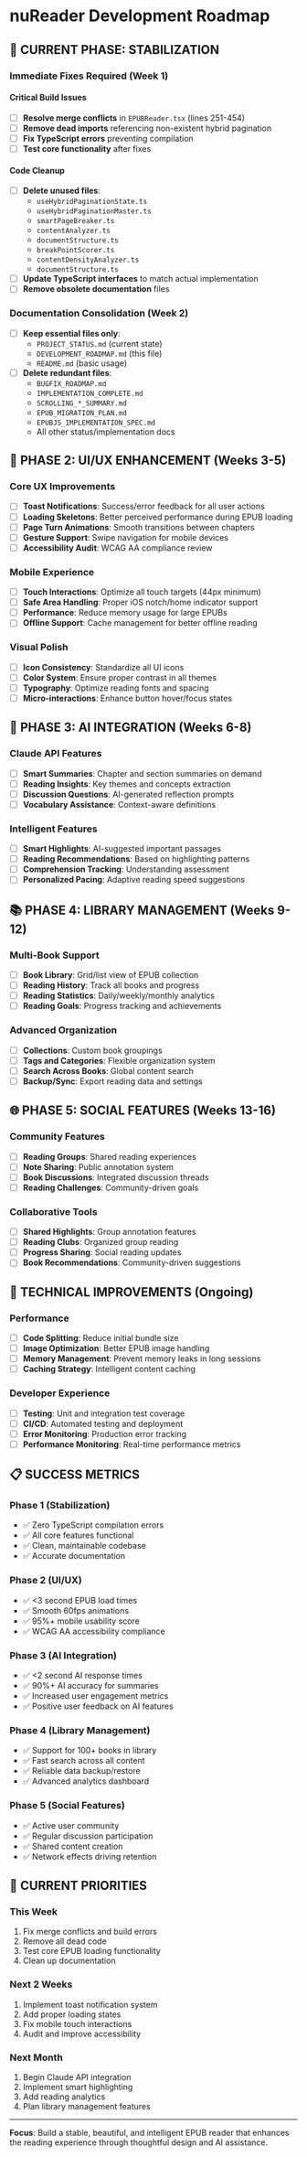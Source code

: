 # nuReader Development Roadmap

## 🚀 **CURRENT PHASE: STABILIZATION** 

### **Immediate Fixes Required (Week 1)**

#### **Critical Build Issues**
- [ ] **Resolve merge conflicts** in `EPUBReader.tsx` (lines 251-454)
- [ ] **Remove dead imports** referencing non-existent hybrid pagination
- [ ] **Fix TypeScript errors** preventing compilation
- [ ] **Test core functionality** after fixes

#### **Code Cleanup**
- [ ] **Delete unused files**:
  - `useHybridPaginationState.ts`
  - `useHybridPaginationMaster.ts` 
  - `smartPageBreaker.ts`
  - `contentAnalyzer.ts`
  - `documentStructure.ts`
  - `breakPointScorer.ts`
  - `contentDensityAnalyzer.ts`
  - `documentStructure.ts`
- [ ] **Update TypeScript interfaces** to match actual implementation
- [ ] **Remove obsolete documentation** files

### **Documentation Consolidation (Week 2)**
- [ ] **Keep essential files only**:
  - `PROJECT_STATUS.md` (current state)  
  - `DEVELOPMENT_ROADMAP.md` (this file)
  - `README.md` (basic usage)
- [ ] **Delete redundant files**:
  - `BUGFIX_ROADMAP.md`
  - `IMPLEMENTATION_COMPLETE.md`
  - `SCROLLING_*_SUMMARY.md`
  - `EPUB_MIGRATION_PLAN.md`
  - `EPUBJS_IMPLEMENTATION_SPEC.md`
  - All other status/implementation docs

## 🎨 **PHASE 2: UI/UX ENHANCEMENT** (Weeks 3-5)

### **Core UX Improvements**
- [ ] **Toast Notifications**: Success/error feedback for all user actions
- [ ] **Loading Skeletons**: Better perceived performance during EPUB loading
- [ ] **Page Turn Animations**: Smooth transitions between chapters
- [ ] **Gesture Support**: Swipe navigation for mobile devices
- [ ] **Accessibility Audit**: WCAG AA compliance review

### **Mobile Experience**
- [ ] **Touch Interactions**: Optimize all touch targets (44px minimum)
- [ ] **Safe Area Handling**: Proper iOS notch/home indicator support
- [ ] **Performance**: Reduce memory usage for large EPUBs
- [ ] **Offline Support**: Cache management for better offline reading

### **Visual Polish**
- [ ] **Icon Consistency**: Standardize all UI icons
- [ ] **Color System**: Ensure proper contrast in all themes  
- [ ] **Typography**: Optimize reading fonts and spacing
- [ ] **Micro-interactions**: Enhance button hover/focus states

## 🤖 **PHASE 3: AI INTEGRATION** (Weeks 6-8)

### **Claude API Features**
- [ ] **Smart Summaries**: Chapter and section summaries on demand
- [ ] **Reading Insights**: Key themes and concepts extraction  
- [ ] **Discussion Questions**: AI-generated reflection prompts
- [ ] **Vocabulary Assistance**: Context-aware definitions

### **Intelligent Features**
- [ ] **Smart Highlights**: AI-suggested important passages
- [ ] **Reading Recommendations**: Based on highlighting patterns
- [ ] **Comprehension Tracking**: Understanding assessment
- [ ] **Personalized Pacing**: Adaptive reading speed suggestions

## 📚 **PHASE 4: LIBRARY MANAGEMENT** (Weeks 9-12)

### **Multi-Book Support**
- [ ] **Book Library**: Grid/list view of EPUB collection
- [ ] **Reading History**: Track all books and progress
- [ ] **Reading Statistics**: Daily/weekly/monthly analytics
- [ ] **Reading Goals**: Progress tracking and achievements

### **Advanced Organization**
- [ ] **Collections**: Custom book groupings
- [ ] **Tags and Categories**: Flexible organization system
- [ ] **Search Across Books**: Global content search
- [ ] **Backup/Sync**: Export reading data and settings

## 🌐 **PHASE 5: SOCIAL FEATURES** (Weeks 13-16)

### **Community Features**
- [ ] **Reading Groups**: Shared reading experiences
- [ ] **Note Sharing**: Public annotation system
- [ ] **Book Discussions**: Integrated discussion threads
- [ ] **Reading Challenges**: Community-driven goals

### **Collaborative Tools**  
- [ ] **Shared Highlights**: Group annotation features
- [ ] **Reading Clubs**: Organized group reading
- [ ] **Progress Sharing**: Social reading updates
- [ ] **Book Recommendations**: Community-driven suggestions

## 🔧 **TECHNICAL IMPROVEMENTS** (Ongoing)

### **Performance**
- [ ] **Code Splitting**: Reduce initial bundle size
- [ ] **Image Optimization**: Better EPUB image handling  
- [ ] **Memory Management**: Prevent memory leaks in long sessions
- [ ] **Caching Strategy**: Intelligent content caching

### **Developer Experience**
- [ ] **Testing**: Unit and integration test coverage
- [ ] **CI/CD**: Automated testing and deployment
- [ ] **Error Monitoring**: Production error tracking
- [ ] **Performance Monitoring**: Real-time performance metrics

## 📋 **SUCCESS METRICS**

### **Phase 1 (Stabilization)**
- ✅ Zero TypeScript compilation errors
- ✅ All core features functional  
- ✅ Clean, maintainable codebase
- ✅ Accurate documentation

### **Phase 2 (UI/UX)**
- ✅ <3 second EPUB load times
- ✅ Smooth 60fps animations
- ✅ 95%+ mobile usability score
- ✅ WCAG AA accessibility compliance

### **Phase 3 (AI Integration)**
- ✅ <2 second AI response times
- ✅ 90%+ AI accuracy for summaries
- ✅ Increased user engagement metrics
- ✅ Positive user feedback on AI features

### **Phase 4 (Library Management)**
- ✅ Support for 100+ books in library
- ✅ Fast search across all content
- ✅ Reliable data backup/restore
- ✅ Advanced analytics dashboard

### **Phase 5 (Social Features)**
- ✅ Active user community
- ✅ Regular discussion participation
- ✅ Shared content creation
- ✅ Network effects driving retention

## 🎯 **CURRENT PRIORITIES**

### **This Week**
1. Fix merge conflicts and build errors
2. Remove all dead code
3. Test core EPUB loading functionality
4. Clean up documentation

### **Next 2 Weeks**  
1. Implement toast notification system
2. Add proper loading states
3. Fix mobile touch interactions
4. Audit and improve accessibility

### **Next Month**
1. Begin Claude API integration
2. Implement smart highlighting
3. Add reading analytics
4. Plan library management features

---

**Focus**: Build a stable, beautiful, and intelligent EPUB reader that enhances the reading experience through thoughtful design and AI assistance.